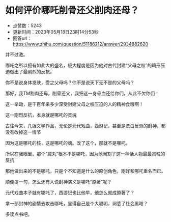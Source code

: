 # 如何评价哪吒削骨还父削肉还母？
- 点赞数：5243
- 更新时间：2023年05月18日23时14分53秒
- 回答url：https://www.zhihu.com/question/51186212/answer/2934882620
<body>
 <p data-pid="FQYa8JNI">并不过激。</p>
 <p data-pid="eaOO5-H-">哪吒之所以拥有如此大的盛名，极大程度是因为他对古代封建“父母之权”的畸形压迫做出了最刚烈的反抗。</p>
 <p data-pid="MqTVMwTf">你不是说身体发肤，受之父母吗？你不是说天下无不是的父母吗？</p>
 <p data-pid="vN5o6ieG">那好，我TM割肉还母，削骨还父，我把这一身骨血还给你们，从此不欠你们！</p>
 <p data-pid="2mZu9THt">这一举动，是千百年来多少深受封建父母之权压迫的人的精神食粮啊！</p>
 <p data-pid="1cARrBfr">这一刚烈反抗，本身就是哪吒的灵魂</p>
 <p data-pid="RrKwSjzw">古往今来，几版文学作品，无论是元代戏曲，西游记，甚至是洗白反派的封神，都没有改掉这一情节</p>
 <p data-pid="OU2SNEC_">因为这是哪吒的核，这是哪吒的魂。改了这个，那就不是哪吒。</p>
 <p data-pid="6PR_l-O_">所以在我眼里，那个“魔丸”根本不是哪吒，因为他阉割了这一神话人物最最灵魂的反抗</p>
 <p data-pid="QA7-wF7A">那他做出来的不是哪吒，只是个不知道是什么的原创角色，刚好和哪吒重名而已。</p>
 <p data-pid="-33XaqlX">顺便提一句，怎么还有人说封神演义是哪吒“原著”呢？</p>
 <p data-pid="LWMsRJmm">元代戏曲本子就有哪吒了，西游记也比他早，他怎么就成原著了？</p>
 <p data-pid="YRz1SHNY">拿一部封神的剧情去攻击哪吒，显得自己是个大聪明，洞悉了社会黑暗？</p>
 <p data-pid="5A4daOa9">多读点书吧。</p>
</body>